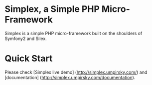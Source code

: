 Simplex, a Simple PHP Micro-Framework
=====================================

Simplex is a simple PHP micro-framework built on the shoulders of Symfony2 and Silex.

Quick Start
===========

Please check [Simplex live demo] (http://simplex.umpirsky.com/) and [documentation] (http://simplex.umpirsky.com/documentation).
